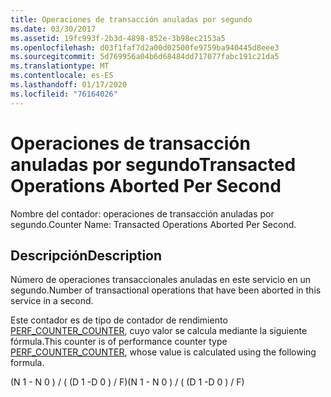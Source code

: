 ```yaml
---
title: Operaciones de transacción anuladas por segundo
ms.date: 03/30/2017
ms.assetid: 19fc993f-2b3d-4898-852e-3b98ec2153a5
ms.openlocfilehash: d03f1faf7d2a00d02500fe9759ba940445d8eee3
ms.sourcegitcommit: 5d769956a04b6d68484dd717077fabc191c21da5
ms.translationtype: MT
ms.contentlocale: es-ES
ms.lasthandoff: 01/17/2020
ms.locfileid: "76164026"
---
```

# <a name="transacted-operations-aborted-per-second"></a><span data-ttu-id="530fb-102">Operaciones de transacción anuladas por segundo</span><span class="sxs-lookup"><span data-stu-id="530fb-102">Transacted Operations Aborted Per Second</span></span>
<span data-ttu-id="530fb-103">Nombre del contador: operaciones de transacción anuladas por segundo.</span><span class="sxs-lookup"><span data-stu-id="530fb-103">Counter Name: Transacted Operations Aborted Per Second.</span></span>  
  
## <a name="description"></a><span data-ttu-id="530fb-104">Descripción</span><span class="sxs-lookup"><span data-stu-id="530fb-104">Description</span></span>  
 <span data-ttu-id="530fb-105">Número de operaciones transaccionales anuladas en este servicio en un segundo.</span><span class="sxs-lookup"><span data-stu-id="530fb-105">Number of transactional operations that have been aborted in this service in a second.</span></span>  
  
 <span data-ttu-id="530fb-106">Este contador es de tipo de contador de rendimiento [PERF_COUNTER_COUNTER](https://docs.microsoft.com/previous-versions/windows/it-pro/windows-server-2003/cc740048(v=ws.10)), cuyo valor se calcula mediante la siguiente fórmula.</span><span class="sxs-lookup"><span data-stu-id="530fb-106">This counter is of performance counter type [PERF_COUNTER_COUNTER](https://docs.microsoft.com/previous-versions/windows/it-pro/windows-server-2003/cc740048(v=ws.10)), whose value is calculated using the following formula.</span></span>  
  
 <span data-ttu-id="530fb-107">(N 1 - N 0 ) / ( (D 1 -D 0 ) / F)</span><span class="sxs-lookup"><span data-stu-id="530fb-107">(N 1 - N 0 ) / ( (D 1 -D 0 ) / F)</span></span>
